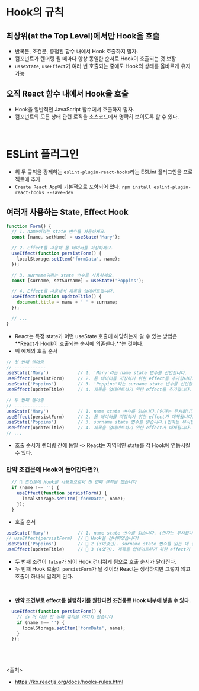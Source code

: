 # Hook의 규칙

## 최상위(at the Top Level)에서만 Hook을 호출

- 반복문, 조건문, 중첩된 함수 내에서 Hook 호출하지 말자.
- 컴포넌트가 렌더링 될 때마다 항상 동일한 순서로 Hook이 호출되는 것 보장
- `usseState`, `useEffect`가 여러 번 호출되는 중에도 Hook의 상태를 올바르게 유지 가능

## 오직 React 함수 내에서 Hook을 호출

- Hook을 일반적인 JavaScript 함수에서 호출하지 말자.
- 컴포넌트의 모든 상태 관련 로직을 소스코드에서 명확히 보이도록 할 수 있다.

<br>

# ESLint 플러그인

- 위 두 규칙을 강제하는 `eslint-plugin-react-hooks`라는 ESLint 플러그인을 프로젝트에 추가
- `Create React App`에 기본적으로 포함되어 있다.
`npm install eslint-plugin-react-hooks --save-dev`

## 여러개 사용하는 State, Effect Hook

```js
function Form() {
  // 1. name이라는 state 변수를 사용하세요.
  const [name, setName] = useState('Mary');

  // 2. Effect를 사용해 폼 데이터를 저장하세요.
  useEffect(function persistForm() {
    localStorage.setItem('formData', name);
  });

  // 3. surname이라는 state 변수를 사용하세요.
  const [surname, setSurname] = useState('Poppins');

  // 4. Effect를 사용해서 제목을 업데이트합니다.
  useEffect(function updateTitle() {
    document.title = name + ' ' + surname;
  });

  // ...
}
```

- React는 특정 state가 어떤 useState 호출에 해당하는지 알 수 있는 방법은 **React가 Hook이 호출되는 순서에 의존한다.**는 것이다.
- 위 예제의 호출 순서

```js
// 첫 번째 렌더링
// ------------
useState('Mary')           // 1. 'Mary'라는 name state 변수를 선언합니다.
useEffect(persistForm)     // 2. 폼 데이터를 저장하기 위한 effect를 추가합니다.
useState('Poppins')        // 3. 'Poppins'라는 surname state 변수를 선언합니다.
useEffect(updateTitle)     // 4. 제목을 업데이트하기 위한 effect를 추가합니다.

// 두 번째 렌더링
// -------------
useState('Mary')           // 1. name state 변수를 읽습니다.(인자는 무시됩니다)
useEffect(persistForm)     // 2. 폼 데이터를 저장하기 위한 effect가 대체됩니다.
useState('Poppins')        // 3. surname state 변수를 읽습니다.(인자는 무시됩니다)
useEffect(updateTitle)     // 4. 제목을 업데이트하기 위한 effect가 대체됩니다.
// ...
```

- 호출 순서가 렌더링 간에 동일 -> React는 지역적인 state를 각 Hook에 연동시킬 수 있다.

### 만약 조건문에 Hook이 들어간다면?\

```js
  // 🔴 조건문에 Hook을 사용함으로써 첫 번째 규칙을 깼습니다
  if (name !== '') {
    useEffect(function persistForm() {
      localStorage.setItem('formData', name);
    });
  }
```

- 호출 순서

```js
useState('Mary')           // 1. name state 변수를 읽습니다. (인자는 무시됩니다)
// useEffect(persistForm)  // 🔴 Hook을 건너뛰었습니다!
useState('Poppins')        // 🔴 2 (3이었던). surname state 변수를 읽는 데 실패했습니다.
useEffect(updateTitle)     // 🔴 3 (4였던). 제목을 업데이트하기 위한 effect가 대체되는 데 실패했습니다.
```

- 두 번째 조건이 `false`가 되어 Hook 건너뛰게 됨으로 호출 순서가 달라진다.
- 두 번째 Hook 호출이 `persistForm`가 될 것이라 React는 생각하지만 그렇지 않고 호출이 하나씩 밀리게 된다.
<br>

- **만약 조건부로 effect를 실행하기를 원한다면 조건뭉르 Hook 내부에 넣을 수 있다.**

```js
  useEffect(function persistForm() {
    // 👍 더 이상 첫 번째 규칙을 어기지 않습니다
    if (name !== '') {
      localStorage.setItem('formData', name);
    }
  });
```

<br><br><br>
<출처>

- <https://ko.reactjs.org/docs/hooks-rules.html>
